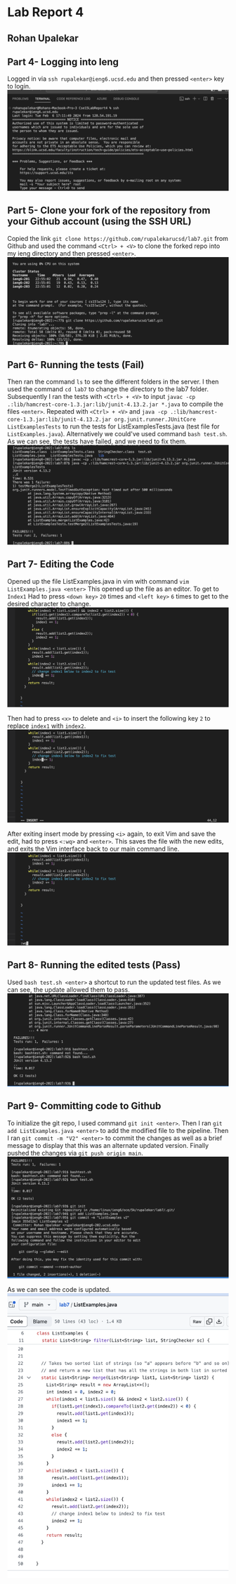 # Lab Report 4
## Rohan Upalekar

## Part 4- Logging into Ieng

Logged in via `ssh rupalekar@ieng6.ucsd.edu` and then pressed `<enter>` key to login.
![Image](Step4.png)


## Part 5- Clone your fork of the repository from your Github account (using the SSH URL)

Copied the link  `git clone https://github.com/rupalekarucsd/lab7.git` from Github and used the command `<Ctrl> + <V>` to clone the forked repo into my ieng directory and then pressed `<enter>`. 
![Image](Step5.png)

## Part 6- Running the tests (Fail)
Then ran the command `ls` to see the different folders in the server. I then used the command `cd lab7` to change the directory to the lab7 folder. Subsequently I ran the tests with `<Ctrl> + <V>` to input `javac -cp .:lib/hamcrest-core-1.3.jar:lib/junit-4.13.2.jar *.java` to compile the files `<enter>`. Repeated with  `<Ctrl> + <V>` and `java -cp .:lib/hamcrest-core-1.3.jar:lib/junit-4.13.2.jar org.junit.runner.JUnitCore ListExamplesTests` to run the tests for ListExamplesTests.java (test file for `ListExamples.java`). Alternatively we could've used command `bash test.sh`. As we can see, the tests have failed, and we need to fix them. 
![Image](Step6.png)

## Part 7- Editing the Code

Opened up the file ListExamples.java in vim with command `vim ListExamples.java <enter>`
This opened up the file as an editor. 
To get to `Index1`
Had to press `<down key>` `20` times and `<left key>` `6` times to get to the desired character to change. 
![Image](Step7-2.png)


Then had to press `<x>` to delete and `<i>` to insert the following key `2` to replace `index1` with `index2`. 
![Image](Step7-3.png)


After exiting insert mode by pressing `<i>` again, to exit Vim and save the edit, had to press `<:wq>` and `<enter>`. This saves the file with the new edits, and exits the Vim interface back to our main command line. 
![Image](Step7-4.png)

## Part 8- Running the edited tests (Pass)

Used `bash test.sh <enter>` a shortcut to run the updated test files. As we can see, the update allowed them to pass. 
![Image](Step8.png)

## Part 9- Committing code to Github

To initialize the git repo, I used command `git init <enter>`. Then I ran `git add ListExamples.java <enter>` to add the modified file to the pipeline. Then I ran `git commit -m "V2" <enter>` to commit the changes as well as a brief message to display that this was an alternate updated version. Finally pushed the changes via `git push origin main`.
![Image](Step9.png)

As we can see the code is updated. 
![Image](ConfirmCommit.png)




